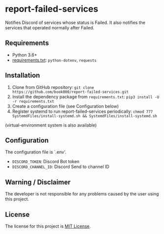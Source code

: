 # report-failed-services

Notifies Discord of services whose status is Failed. It also notifies the services that operated normally after Failed.

## Requirements

- Python 3.6+
- [requirements.txt](requirements.txt): `python-dotenv`, `requests`

## Installation

1. Clone from GitHub repository: `git clone https://github.com/book000/report-failed-services.git`
2. Install the dependency package from `requirements.txt`: `pip3 install -U -r requirements.txt`
3. Create a configuration file (see Configuration below)
4. Register systemd to run report-failed-services periodically: `chmod 777 SystemdFiles/install-systemd.sh && SystemdFiles/install-systemd.sh`

(virtual-environment system is also available)

## Configuration

The configuration file is `.env'.

- `DISCORD_TOKEN`: Discord Bot token
- `DISCORD_CHANNEL_ID`: Discord Send to channel ID

## Warning / Disclaimer

The developer is not responsible for any problems caused by the user using this project.

## License

The license for this project is [MIT License](LICENSE).
